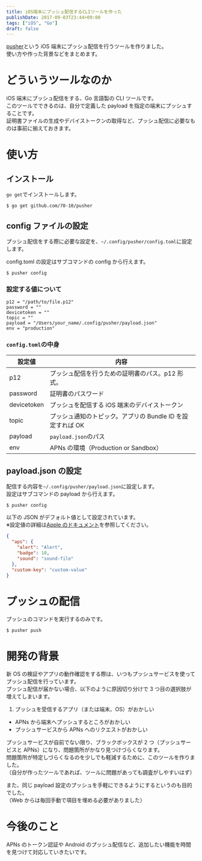 ```yaml
---
title: iOS端末にプッシュ配信するCLIツールを作った
publishDate: 2017-09-03T23:44+09:00
tags: ["iOS", "Go"]
draft: false
---
```


[pusher](https://github.com/70-10/pusher)という iOS 端末にプッシュ配信を行うツールを作りました。  
使い方や作った背景などをまとめます。

# どういうツールなのか

iOS 端末にプッシュ配信をする、Go 言語製の CLI ツールです。  
このツールでできるのは、自分で定義した payload を指定の端末にプッシュすることです。  
証明書ファイルの生成やデバイストークンの取得など、プッシュ配信に必要なものは事前に揃えておきます。

# 使い方

## インストール

`go get`でインストールします。

```
$ go get github.com/70-10/pusher
```

## config ファイルの設定

プッシュ配信をする際に必要な設定を、`~/.config/pusher/config.toml`に設定します。

config.toml の設定はサブコマンドの config から行えます。

```
$ pusher config
```

### 設定する値について

```
p12 = "/path/to/file.p12"
password = ""
devicetoken = ""
topic = ""
payload = "/Users/your_name/.config/pusher/payload.json"
env = "production"
```

### `config.toml`の中身

| 設定値      | 内容                                                       |
| ----------- | ---------------------------------------------------------- |
| p12         | プッシュ配信を行うための証明書のパス。p12 形式。           |
| password    | 証明書のパスワード                                         |
| devicetoken | プッシュを配信する iOS 端末のデバイストークン              |
| topic       | プッシュ通知のトピック。アプリの Bundle ID を設定すれば OK |
| payload     | `payload.json`のパス                                       |
| env         | APNs の環境（Production or Sandbox）                       |

## payload.json の設定

配信する内容を`~/.config/pusher/payload.json`に設定します。  
設定はサブコマンドの payload から行えます。

```
$ pusher config
```

以下の JSON がデフォルト値として設定されています。  
※設定値の詳細は[Apple のドキュメント](https://developer.apple.com/jp/documentation/NetworkingInternet/Conceptual/RemoteNotificationsPG/Chapters/APNsProviderAPI.html)を参照してください。

```json
{
  "aps": {
    "alert": "Alert",
    "badge": 10,
    "sound": "sound-file"
  },
  "custom-key": "custom-value"
}
```

# プッシュの配信

プッシュのコマンドを実行するのみです。

```
$ pusher push
```

# 開発の背景

新 OS の検証やアプリの動作確認をする際は、いつもプッシュサービスを使ってプッシュ配信を行っています。  
プッシュ配信が届かない場合、以下のように原因切り分けで 3 つ目の選択肢が増えてしまいます。

1. プッシュを受信するアプリ（または端末、OS）がおかしい

- APNs から端末へプッシュするところがおかしい
- プッシュサービスから APNs へのリクエストがおかしい

プッシュサービスが自前でない限り、ブラックボックスが 2 つ（プッシュサービスと APNs）になり、問題箇所がかなり見つけづらくなります。  
問題箇所が特定しづらくなるのを少しでも軽減するために、このツールを作りました。  
（自分が作ったツールであれば、ツールに問題があっても調査がしやすいはず）

また、同じ payload 設定のプッシュを手軽にできるようにするというのも目的でした。  
（Web からは毎回手動で項目を埋める必要がありました）

# 今後のこと

APNs のトークン認証や Android のプッシュ配信など、追加したい機能を時間を見つけて対応していきたいです。
